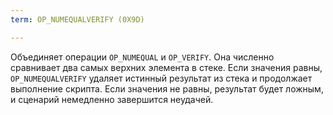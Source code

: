 ```yaml
---
term: OP_NUMEQUALVERIFY (0X9D)

---
```

Объединяет операции `OP_NUMEQUAL` и `OP_VERIFY`. Она численно сравнивает два самых верхних элемента в стеке. Если значения равны, `OP_NUMEQUALVERIFY` удаляет истинный результат из стека и продолжает выполнение скрипта. Если значения не равны, результат будет ложным, и сценарий немедленно завершится неудачей.